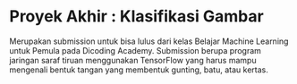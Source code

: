 # Proyek Akhir : Klasifikasi Gambar
Merupakan submission untuk bisa lulus dari kelas Belajar Machine Learning untuk Pemula pada Dicoding Academy. Submission berupa program jaringan saraf tiruan menggunakan TensorFlow yang harus mampu mengenali bentuk tangan yang membentuk gunting, batu, atau kertas.
